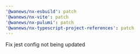 ```yaml
---
'@wanews/nx-esbuild': patch
'@wanews/nx-vite': patch
'@wanews/nx-pulumi': patch
'@wanews/nx-typescript-project-references': patch
---
```


Fix jest config not being updated
